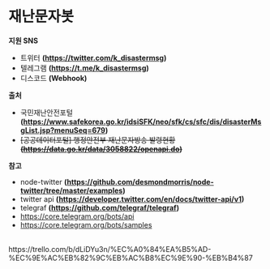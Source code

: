 # 재난문자봇

**지원 SNS**<br>
- 트위터 **(https://twitter.com/k_disastermsg)**
- 텔레그램 **(https://t.me/k_disastermsg)**
- 디스코드 **(Webhook)**

**출처**<br>
- 국민재난안전포털 **(https://www.safekorea.go.kr/idsiSFK/neo/sfk/cs/sfc/dis/disasterMsgList.jsp?menuSeq=679)**
- ~~[공공데이터포털] 행정안전부 재난문자방송 발령현황 **(https://data.go.kr/data/3058822/openapi.do)**~~

**참고**<br>
- node-twitter **(https://github.com/desmondmorris/node-twitter/tree/master/examples)**
- twitter api **(https://developer.twitter.com/en/docs/twitter-api/v1)**
- telegraf **(https://github.com/telegraf/telegraf)**
- https://core.telegram.org/bots/api
- https://core.telegram.org/bots/samples
<br>
https://trello.com/b/dLiDYu3n/%EC%A0%84%EA%B5%AD-%EC%9E%AC%EB%82%9C%EB%AC%B8%EC%9E%90-%EB%B4%87
